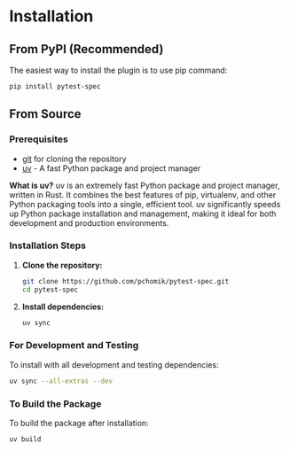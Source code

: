 # Installation

## From PyPI (Recommended)

The easiest way to install the plugin is to use pip command:

```bash
pip install pytest-spec
```

## From Source

### Prerequisites

-   [git](https://git-scm.com/) for cloning the repository
-   [uv](https://docs.astral.sh/uv/) - A fast Python package and project manager

**What is uv?**
uv is an extremely fast Python package and project manager, written in Rust. It combines the best features of pip, virtualenv, and other Python packaging tools into a single, efficient tool. uv significantly speeds up Python package installation and management, making it ideal for both development and production environments.

### Installation Steps

1. **Clone the repository:**

    ```bash
    git clone https://github.com/pchomik/pytest-spec.git
    cd pytest-spec
    ```

2. **Install dependencies:**
    ```bash
    uv sync
    ```

### For Development and Testing

To install with all development and testing dependencies:

```bash
uv sync --all-extras --dev
```

### To Build the Package

To build the package after installation:

```bash
uv build
```
